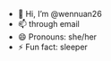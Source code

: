 - 👋 Hi, I’m @wennuan26
- 📫 through email
- 😄 Pronouns: she/her
- ⚡ Fun fact: sleeper

<!---
wennuan26/wennuan26 is a ✨ special ✨ repository because its `README.md` (this file) appears on your GitHub profile.
You can click the Preview link to take a look at your changes.
--->
